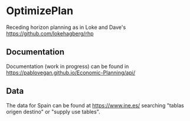 # OptimizePlan
Receding horizon planning as in Loke and Dave's
https://github.com/lokehagberg/rhp

## Documentation
Documentation (work in progress) can be found in https://pablovegan.github.io/Economic-Planning/api/

## Data
The data for Spain can be found at https://www.ine.es/ searching "tablas origen destino" or "supply use tables".

